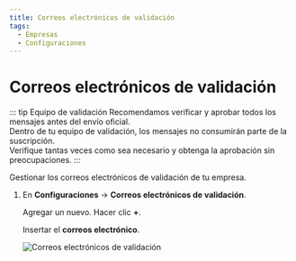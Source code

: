 ```yaml
---
title: Correos electrónicos de validación
tags:
  - Empresas
  - Configuraciones
---
```


# Correos electrónicos de validación

::: tip Equipo de validación
Recomendamos verificar y aprobar todos los mensajes antes del envío oficial.<br>
Dentro de tu equipo de validación, los mensajes no consumirán parte de la suscripción.<br>
Verifique tantas veces como sea necesario y obtenga la aprobación sin preocupaciones.
:::

Gestionar los correos electrónicos de validación de tu empresa.

1. En **Configuraciones** -> **Correos electrónicos de validación**.

   Agregar un nuevo. Hacer clic **+**.

   Insertar el **correos electrónico**.

   ![Correos electrónicos de validación](https://cdn.phishx.io/phishx-docs/images/phishx_companies_validation_emails_01.webp)

